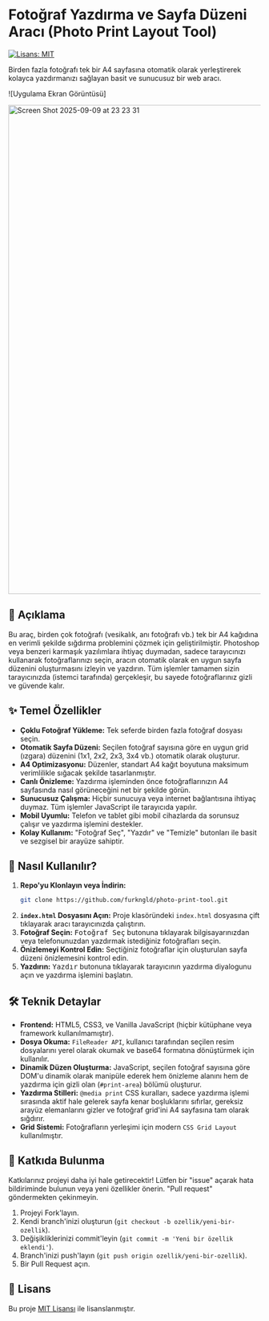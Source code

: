 # Fotoğraf Yazdırma ve Sayfa Düzeni Aracı (Photo Print Layout Tool)

[![Lisans: MIT](https://img.shields.io/badge/Lisans-MIT-yellow.svg)](https://opensource.org/licenses/MIT)

Birden fazla fotoğrafı tek bir A4 sayfasına otomatik olarak yerleştirerek kolayca yazdırmanızı sağlayan basit ve sunucusuz bir web aracı.

![Uygulama Ekran Görüntüsü]

<img width="507" height="975" alt="Screen Shot 2025-09-09 at 23 23 31" src="https://github.com/user-attachments/assets/55258d85-8f0a-4c22-b55a-6051e58b9b2f" />


## 📝 Açıklama

Bu araç, birden çok fotoğrafı (vesikalık, anı fotoğrafı vb.) tek bir A4 kağıdına en verimli şekilde sığdırma problemini çözmek için geliştirilmiştir. Photoshop veya benzeri karmaşık yazılımlara ihtiyaç duymadan, sadece tarayıcınızı kullanarak fotoğraflarınızı seçin, aracın otomatik olarak en uygun sayfa düzenini oluşturmasını izleyin ve yazdırın. Tüm işlemler tamamen sizin tarayıcınızda (istemci tarafında) gerçekleşir, bu sayede fotoğraflarınız gizli ve güvende kalır.

## ✨ Temel Özellikler

*   **Çoklu Fotoğraf Yükleme:** Tek seferde birden fazla fotoğraf dosyası seçin.
*   **Otomatik Sayfa Düzeni:** Seçilen fotoğraf sayısına göre en uygun grid (ızgara) düzenini (1x1, 2x2, 2x3, 3x4 vb.) otomatik olarak oluşturur.
*   **A4 Optimizasyonu:** Düzenler, standart A4 kağıt boyutuna maksimum verimlilikle sığacak şekilde tasarlanmıştır.
*   **Canlı Önizleme:** Yazdırma işleminden önce fotoğraflarınızın A4 sayfasında nasıl görüneceğini net bir şekilde görün.
*   **Sunucusuz Çalışma:** Hiçbir sunucuya veya internet bağlantısına ihtiyaç duymaz. Tüm işlemler JavaScript ile tarayıcıda yapılır.
*   **Mobil Uyumlu:** Telefon ve tablet gibi mobil cihazlarda da sorunsuz çalışır ve yazdırma işlemini destekler.
*   **Kolay Kullanım:** "Fotoğraf Seç", "Yazdır" ve "Temizle" butonları ile basit ve sezgisel bir arayüze sahiptir.

## 🚀 Nasıl Kullanılır?

1.  **Repo'yu Klonlayın veya İndirin:**
    ```bash
    git clone https://github.com/furkngld/photo-print-tool.git
    ```
2.  **`index.html` Dosyasını Açın:** Proje klasöründeki `index.html` dosyasına çift tıklayarak aracı tarayıcınızda çalıştırın.
3.  **Fotoğraf Seçin:** <kbd>Fotoğraf Seç</kbd> butonuna tıklayarak bilgisayarınızdan veya telefonunuzdan yazdırmak istediğiniz fotoğrafları seçin.
4.  **Önizlemeyi Kontrol Edin:** Seçtiğiniz fotoğraflar için oluşturulan sayfa düzeni önizlemesini kontrol edin.
5.  **Yazdırın:** <kbd>Yazdır</kbd> butonuna tıklayarak tarayıcının yazdırma diyalogunu açın ve yazdırma işlemini başlatın.

## 🛠️ Teknik Detaylar

*   **Frontend:** HTML5, CSS3, ve Vanilla JavaScript (hiçbir kütüphane veya framework kullanılmamıştır).
*   **Dosya Okuma:** `FileReader API`, kullanıcı tarafından seçilen resim dosyalarını yerel olarak okumak ve base64 formatına dönüştürmek için kullanılır.
*   **Dinamik Düzen Oluşturma:** JavaScript, seçilen fotoğraf sayısına göre DOM'u dinamik olarak manipüle ederek hem önizleme alanını hem de yazdırma için gizli olan (`#print-area`) bölümü oluşturur.
*   **Yazdırma Stilleri:** `@media print` CSS kuralları, sadece yazdırma işlemi sırasında aktif hale gelerek sayfa kenar boşluklarını sıfırlar, gereksiz arayüz elemanlarını gizler ve fotoğraf grid'ini A4 sayfasına tam olarak sığdırır.
*   **Grid Sistemi:** Fotoğrafların yerleşimi için modern `CSS Grid Layout` kullanılmıştır.

## 🤝 Katkıda Bulunma

Katkılarınız projeyi daha iyi hale getirecektir! Lütfen bir "issue" açarak hata bildiriminde bulunun veya yeni özellikler önerin. "Pull request" göndermekten çekinmeyin.

1.  Projeyi Fork'layın.
2.  Kendi branch'inizi oluşturun (`git checkout -b ozellik/yeni-bir-ozellik`).
3.  Değişikliklerinizi commit'leyin (`git commit -m 'Yeni bir özellik eklendi'`).
4.  Branch'inizi push'layın (`git push origin ozellik/yeni-bir-ozellik`).
5.  Bir Pull Request açın.

## 📜 Lisans

Bu proje [MIT Lisansı](https://opensource.org/licenses/MIT) ile lisanslanmıştır.
